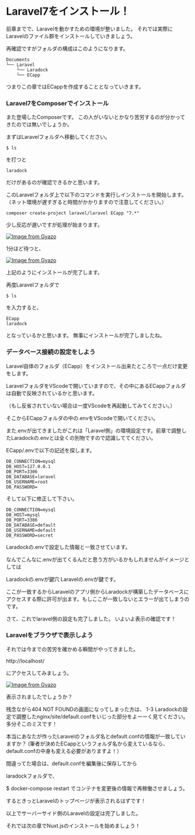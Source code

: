# Laravel7をインストール！

前章までで、Laravelを動かすための環境が整いました。
それでは実際にLaravelのファイル群をインストールしていきましょう。

再確認ですがフォルダの構成はこのようになります。

```
Documents
└── Laravel
    └── Laradock
    └── ECapp
```

つまりこの章ではECappを作成することとなっていきます。

### Laravel7をComposerでインストール

また登場したComposerです。
この人がいないとかなり苦労するのが分かってきたのでは無いでしょうか。

まずはLaravelフォルダへ移動してください。

```
$ ls
```

を打つと
```
laradock
```
だけがあるのが確認できるかと思います。

このLaravelフォルダ上で以下のコマンドを実行しインストールを開始します。
（ネット環境が遅すぎると時間がかかりますので注意してください。）

```
composer create-project laravel/laravel ECapp "7.*"
```
少し反応が遅いですが処理が始まります。

[![Image from Gyazo](https://i.gyazo.com/dd9c8371cafd3bb2ce91a842ee3153c6.png)](https://gyazo.com/dd9c8371cafd3bb2ce91a842ee3153c6)

1分ほど待つと、

[![Image from Gyazo](https://i.gyazo.com/ff882d5939f635ccbba88afd5a58e17a.png)](https://gyazo.com/ff882d5939f635ccbba88afd5a58e17a)

上記のようにインストールが完了します。

再度Laravelフォルダで

```
$ ls
```
を入力すると、

```
ECapp
laradock
```
となっているかと思います。
無事にインストールが完了しましたね。

### データベース接続の設定をしよう

Laravel自体のフォルダ（ECapp）をインストール出来たところで一点だけ変更をします。

LaravelフォルダをVScodeで開いていますので、その中にあるECappフォルダは自動で反映されているかと思います。

（もし反省されていない場合は一度VScodeを再起動してみてください。）

そこからECappフォルダの中の.envをVScodeで開いてください。

また.envが出てきましたがこれは「Laravel側」の環境設定です。前章で調整したLaradockの.envとは全くの別物ですので認識しててください。

ECapp/.envで以下の記述を探します。

```
DB_CONNECTION=mysql
DB_HOST=127.0.0.1
DB_PORT=3306
DB_DATABASE=laravel
DB_USERNAME=root
DB_PASSWORD=
```

そして以下に修正して下さい。

```
DB_CONNECTION=mysql
DB_HOST=mysql
DB_PORT=3306
DB_DATABASE=default
DB_USERNAME=default
DB_PASSWORD=secret
```
Laradockの.envで設定した情報と一致させています。

なんでこんなに.envが出てくるんだと思う方がいるかもしれませんがイメージとしては


Laradockの.envが鍵穴
Laravelの.envが鍵です。


ここが一致するからLaravelのアプリ側からLaradockが構築したデータベースにアクセスする際に許可が出ます。もしここが一致しないとエラーが出てしまうのです。


さて、これでlaravel側の設定も完了しました。
いよいよ表示の確認です！

### Laravelをブラウザで表示しよう

それでは今までの苦労を確かめる瞬間がやってきました。

http://localhost/

にアクセスしてみましょう。


[![Image from Gyazo](https://i.gyazo.com/db4f596de8a8f3fd06b032186872bed7.png)](https://gyazo.com/db4f596de8a8f3fd06b032186872bed7)

表示されましたでしょうか？

残念ながら404 NOT FOUNDの画面になってしまった方は、
1-3 Laradockの設定で調整したnginx/site/default.confをいじった部分をよーーく見てください。
多分そこのミスです！


本当にあなたが作ったLaravelのフォルダ名とdefault.confの情報が一致していますか？
(筆者が決めたECappというフォルダ名から変えているなら、default.confの中身も変える必要がありますよ！）

間違ってた場合は、default.confを編集後に保存してから

laradockフォルダで、

$ docker-compose restart
でコンテナを変更後の情報で再稼働させましょう。

するときっとLaravelのトップページが表示されるはずです！


以上でサーバーサイド側のLaravelの設定は完了しました。

それでは次の章でNuxt.jsのインストールを始めましょう！